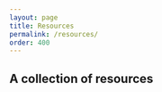 ```yaml
---
layout: page
title: Resources
permalink: /resources/
order: 400
---
```


## A collection of resources